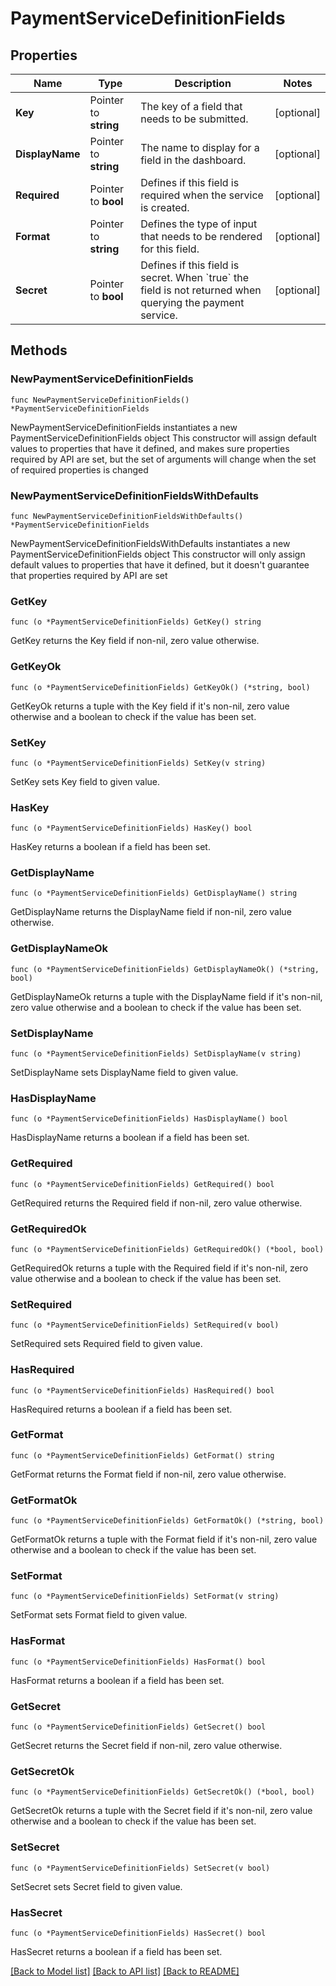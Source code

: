 # PaymentServiceDefinitionFields

## Properties

Name | Type | Description | Notes
------------ | ------------- | ------------- | -------------
**Key** | Pointer to **string** | The key of a field that needs to be submitted. | [optional] 
**DisplayName** | Pointer to **string** | The name to display for a field in the dashboard. | [optional] 
**Required** | Pointer to **bool** | Defines if this field is required when the service is created. | [optional] 
**Format** | Pointer to **string** | Defines the type of input that needs to be rendered for this field. | [optional] 
**Secret** | Pointer to **bool** | Defines if this field is secret. When &#x60;true&#x60; the field is not returned when querying the payment service. | [optional] 

## Methods

### NewPaymentServiceDefinitionFields

`func NewPaymentServiceDefinitionFields() *PaymentServiceDefinitionFields`

NewPaymentServiceDefinitionFields instantiates a new PaymentServiceDefinitionFields object
This constructor will assign default values to properties that have it defined,
and makes sure properties required by API are set, but the set of arguments
will change when the set of required properties is changed

### NewPaymentServiceDefinitionFieldsWithDefaults

`func NewPaymentServiceDefinitionFieldsWithDefaults() *PaymentServiceDefinitionFields`

NewPaymentServiceDefinitionFieldsWithDefaults instantiates a new PaymentServiceDefinitionFields object
This constructor will only assign default values to properties that have it defined,
but it doesn't guarantee that properties required by API are set

### GetKey

`func (o *PaymentServiceDefinitionFields) GetKey() string`

GetKey returns the Key field if non-nil, zero value otherwise.

### GetKeyOk

`func (o *PaymentServiceDefinitionFields) GetKeyOk() (*string, bool)`

GetKeyOk returns a tuple with the Key field if it's non-nil, zero value otherwise
and a boolean to check if the value has been set.

### SetKey

`func (o *PaymentServiceDefinitionFields) SetKey(v string)`

SetKey sets Key field to given value.

### HasKey

`func (o *PaymentServiceDefinitionFields) HasKey() bool`

HasKey returns a boolean if a field has been set.

### GetDisplayName

`func (o *PaymentServiceDefinitionFields) GetDisplayName() string`

GetDisplayName returns the DisplayName field if non-nil, zero value otherwise.

### GetDisplayNameOk

`func (o *PaymentServiceDefinitionFields) GetDisplayNameOk() (*string, bool)`

GetDisplayNameOk returns a tuple with the DisplayName field if it's non-nil, zero value otherwise
and a boolean to check if the value has been set.

### SetDisplayName

`func (o *PaymentServiceDefinitionFields) SetDisplayName(v string)`

SetDisplayName sets DisplayName field to given value.

### HasDisplayName

`func (o *PaymentServiceDefinitionFields) HasDisplayName() bool`

HasDisplayName returns a boolean if a field has been set.

### GetRequired

`func (o *PaymentServiceDefinitionFields) GetRequired() bool`

GetRequired returns the Required field if non-nil, zero value otherwise.

### GetRequiredOk

`func (o *PaymentServiceDefinitionFields) GetRequiredOk() (*bool, bool)`

GetRequiredOk returns a tuple with the Required field if it's non-nil, zero value otherwise
and a boolean to check if the value has been set.

### SetRequired

`func (o *PaymentServiceDefinitionFields) SetRequired(v bool)`

SetRequired sets Required field to given value.

### HasRequired

`func (o *PaymentServiceDefinitionFields) HasRequired() bool`

HasRequired returns a boolean if a field has been set.

### GetFormat

`func (o *PaymentServiceDefinitionFields) GetFormat() string`

GetFormat returns the Format field if non-nil, zero value otherwise.

### GetFormatOk

`func (o *PaymentServiceDefinitionFields) GetFormatOk() (*string, bool)`

GetFormatOk returns a tuple with the Format field if it's non-nil, zero value otherwise
and a boolean to check if the value has been set.

### SetFormat

`func (o *PaymentServiceDefinitionFields) SetFormat(v string)`

SetFormat sets Format field to given value.

### HasFormat

`func (o *PaymentServiceDefinitionFields) HasFormat() bool`

HasFormat returns a boolean if a field has been set.

### GetSecret

`func (o *PaymentServiceDefinitionFields) GetSecret() bool`

GetSecret returns the Secret field if non-nil, zero value otherwise.

### GetSecretOk

`func (o *PaymentServiceDefinitionFields) GetSecretOk() (*bool, bool)`

GetSecretOk returns a tuple with the Secret field if it's non-nil, zero value otherwise
and a boolean to check if the value has been set.

### SetSecret

`func (o *PaymentServiceDefinitionFields) SetSecret(v bool)`

SetSecret sets Secret field to given value.

### HasSecret

`func (o *PaymentServiceDefinitionFields) HasSecret() bool`

HasSecret returns a boolean if a field has been set.


[[Back to Model list]](../README.md#documentation-for-models) [[Back to API list]](../README.md#documentation-for-api-endpoints) [[Back to README]](../README.md)


